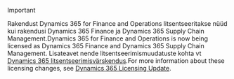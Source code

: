 > [!IMPORTANT]
> <span data-ttu-id="d57da-101">Rakendust Dynamics 365 for Finance and Operations litsentseeritakse nüüd kui rakendusi Dynamics 365 Finance ja Dynamics 365 Supply Chain Management.</span><span class="sxs-lookup"><span data-stu-id="d57da-101">Dynamics 365 for Finance and Operations is now being licensed as Dynamics 365 Finance and Dynamics 365 Supply Chain Management.</span></span> <span data-ttu-id="d57da-102">Lisateavet nende litsentseerimismuudatuste kohta vt [Dynamics 365 litsentseerimisvärskendus](https://docs.microsoft.com/dynamics365/licensing/update).</span><span class="sxs-lookup"><span data-stu-id="d57da-102">For more information about these licensing changes, see [Dynamics 365 Licensing Update](https://docs.microsoft.com/dynamics365/licensing/update).</span></span> 

